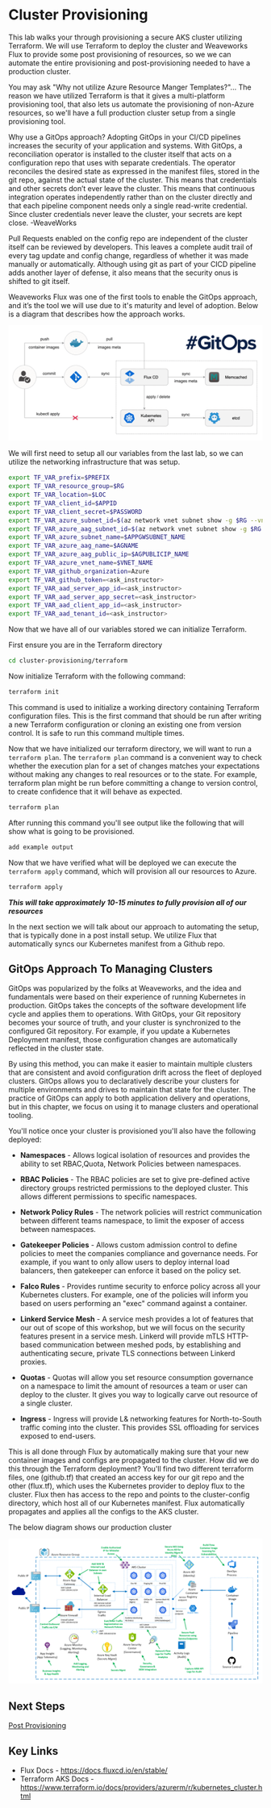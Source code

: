 # Cluster Provisioning

This lab walks your through provisioning a secure AKS cluster utilizing Terraform. We will use Terraform to deploy the cluster and Weaveworks Flux to provide some post provisioning of resources, so we we can automate the entire provisioning and post-provisioning needed to have a production cluster.

You may ask "Why not utilize Azure Resource Manger Templates?"... The reason we have utilized Terraform is that it gives a multi-platform provisioning tool, that also lets us automate the provisioning of non-Azure resources, so we'll have a full production cluster setup from a single provisioning tool.

Why use a GitOps approach? Adopting GitOps in your CI/CD pipelines increases the security of your application and systems. With GitOps, a reconciliation operator is installed to the cluster itself that acts on a configuration repo that uses with separate credentials. The operator reconciles the desired state as expressed in the manifest files, stored in the git repo, against the actual state of the cluster. This means that credentials and other secrets don’t ever leave the cluster. This means that continuous integration operates independently rather than on the cluster directly and that each pipeline component needs only a single read-write credential. Since cluster credentials never leave the cluster, your secrets are kept close. -WeaveWorks

Pull Requests enabled on the config repo are independent of the cluster itself can be reviewed by developers. This leaves a complete audit trail of every tag update and config change, regardless of whether it was made manually or automatically. Although using git as part of your CICD pipeline adds another layer of defense, it also means that the security onus is shifted to git itself.

Weaveworks Flux was one of the first tools to enable the GitOps approach, and it’s the
tool we will use due to it's maturity and level of adoption. Below is a diagram that describes how the approach works.

![GitOps Diagram](./img/gitops.png "GitOps Diagram")

We will first need to setup all our variables from the last lab, so we can utilize the networking infrastructure that was setup.

```bash
export TF_VAR_prefix=$PREFIX
export TF_VAR_resource_group=$RG
export TF_VAR_location=$LOC
export TF_VAR_client_id=$APPID
export TF_VAR_client_secret=$PASSWORD
export TF_VAR_azure_subnet_id=$(az network vnet subnet show -g $RG --vnet-name $VNET_NAME --name $AKSSUBNET_NAME --query id -o tsv)
export TF_VAR_azure_aag_subnet_id=$(az network vnet subnet show -g $RG --vnet-name $VNET_NAME --name $APPGWSUBNET_NAME --query id -o tsv)
export TF_VAR_azure_subnet_name=$APPGWSUBNET_NAME
export TF_VAR_azure_aag_name=$AGNAME
export TF_VAR_azure_aag_public_ip=$AGPUBLICIP_NAME
export TF_VAR_azure_vnet_name=$VNET_NAME
export TF_VAR_github_organization=Azure
export TF_VAR_github_token=<ask_instructor>
export TF_VAR_aad_server_app_id=<ask_instructor>
export TF_VAR_aad_server_app_secret=<ask_instructor>
export TF_VAR_aad_client_app_id=<ask_instructor>
export TF_VAR_aad_tenant_id=<ask_instructor>
```

Now that we have all of our variables stored we can initialize Terraform.

First ensure you are in the Terraform directory

```bash
cd cluster-provisioning/terraform
```

Now initialize Terraform with the following command:

```bash
terraform init
```

This command is used to initialize a working directory containing Terraform configuration files. This is the first command that should be run after writing a new Terraform configuration or cloning an existing one from version control. It is safe to run this command multiple times.

Now that we have initialized our terraform directory, we will want to run a `terraform plan`. The `terraform plan` command is a convenient way to check whether the execution plan for a set of changes matches your expectations without making any changes to real resources or to the state. For example, terraform plan might be run before committing a change to version control, to create confidence that it will behave as expected.

```bash
terraform plan
```

After running this command you'll see output like the following that will show what is going to be provisioned.

```bash
add example output
```

Now that we have verified what will be deployed we can execute the `terraform apply` command, which will provision all our resources to Azure.

```bash
terraform apply
```

***This will take approximately 10-15 minutes to fully provision all of our resources***

In the next section we will talk about our approach to automating the setup, that is typically done in a post install setup. We utilize Flux that automatically syncs our Kubernetes manifest from a Github repo.

## GitOps Approach To Managing Clusters

GitOps was popularized by the folks at Weaveworks, and the idea and fundamentals
were based on their experience of running Kubernetes in production. GitOps takes
the concepts of the software development life cycle and applies them to operations.
With GitOps, your Git repository becomes your source of truth, and your cluster is
synchronized to the configured Git repository. For example, if you update a Kubernetes
Deployment manifest, those configuration changes are automatically reflected
in the cluster state.

By using this method, you can make it easier to maintain multiple clusters that are consistent
and avoid configuration drift across the fleet of deployed clusters. GitOps allows you to declaratively
describe your clusters for multiple environments and drives to maintain that
state for the cluster. The practice of GitOps can apply to both application delivery and
operations, but in this chapter, we focus on using it to manage clusters and operational
tooling.

You'll notice once your cluster is provisioned you'll also have the following deployed:

* __Namespaces__ - Allows logical isolation of resources and provides the ability to set RBAC,Quota, Network Policies between namespaces.
  
* __RBAC Policies__ - The RBAC policies are set to give pre-defined active directory groups restricted permissions to the deployed cluster. This allows different permissions to specific namespaces.

* __Network Policy Rules__ - The network policies will restrict communication between different teams namespace, to limit the exposer of access between namespaces.

* __Gatekeeper Policies__ - Allows custom admission control to define policies to meet the companies compliance and governance needs. For example, if you want to only allow users to deploy internal load balancers, then gatekeeper can enforce it based on the policy set.

* __Falco Rules__ - Provides runtime security to enforce policy across all your Kubernetes clusters. For example, one of the policies will inform you based on users performing an "exec" command against a container.

* __Linkerd Service Mesh__ - A service mesh provides a lot of features that our out of scope of this workshop, but we will focus on the security features present in a service mesh. Linkerd will provide mTLS HTTP-based communication between meshed pods, by establishing and authenticating secure, private TLS connections between Linkerd proxies.
  
* __Quotas__ - Quotas will allow you set resource consumption governance on a namespace to limit the amount of resources a team or user can deploy to the cluster. It gives you way to logically carve out resource of a single cluster.

* __Ingress__ - Ingress will provide L& networking features for North-to-South traffic coming into the cluster. This provides SSL offloading for services exposed to end-users.

This is all done through Flux by automatically making sure that your new container images and configs are propagated to the cluster. How did we do this through the Terraform deployment? You'll find two different terraform files, one (github.tf) that created an access key for our git repo and the other (flux.tf), which uses the Kubernetes provider to deploy flux to the cluster. Flux then has access to the repo and  points to the cluster-config directory, which host all of our Kubernetes manifest. Flux automatically propagates and applies all the configs to the AKS cluster.

The below diagram shows our production cluster

![Prod Diagram](img/app_after.png "Prod Cluster")

## Next Steps

[Post Provisioning](/post-provisioning/README.md)

## Key Links

* Flux Docs - <https://docs.fluxcd.io/en/stable/>
* Terraform AKS Docs - <https://www.terraform.io/docs/providers/azurerm/r/kubernetes_cluster.html>
